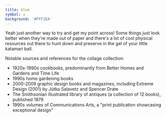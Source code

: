 ```yaml
---
title: Glue
symbol: ✬
background: '#FFF2EA'
---
```


Yeah just another way to try and get my point across! Some things just look better when they're made out of paper and there's a lot of cool physical resources out there to hunt down and preserve in the gel of your little katamari ball.

Notable sources and references for the collage collection:

* 1920s-1990s cookbooks, predominantly from Better Homes and Gardens and Time Life
* 1990s home gardening books
* 2000-2009 graphic design books and magazines, including Extreme Design (2001) by Jütka Salavetz and Spencer Drate
* The Smithsonian illustrated library of antiques (a collection of 12 books), published 1979
* 1990s volumes of Communications Arts, a "print publication showcasing exceptional design"
